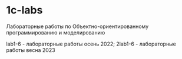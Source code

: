 # 1c-labs
Лабораторные работы по Объектно-ориентированному программированию и моделированию

lab1-6 - лабораторные работы осень 2022;
2lab1-6 - лабораторные работы весна 2023
